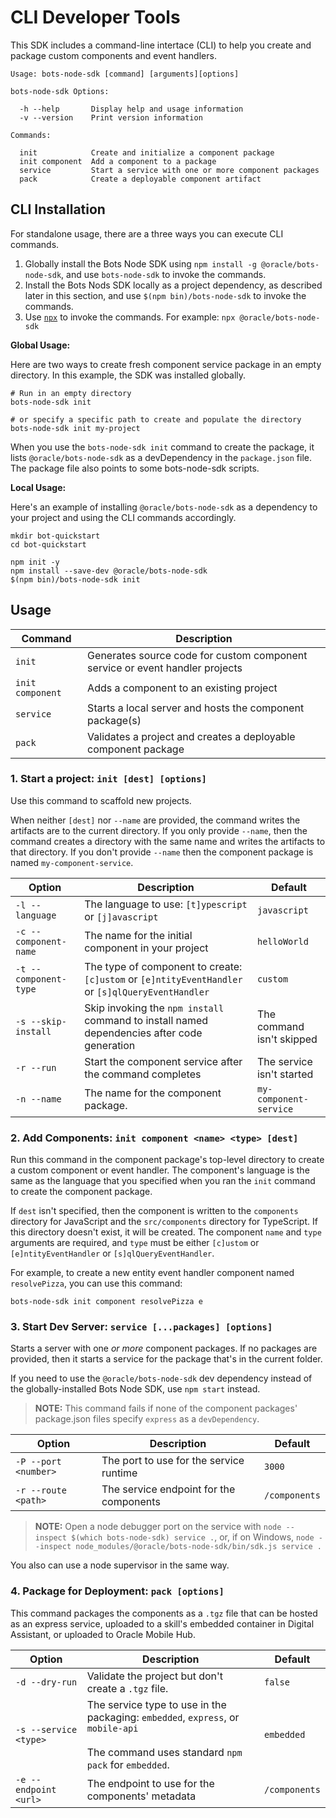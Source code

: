 # CLI Developer Tools

This SDK includes a command-line intertace (CLI) to help you create and package custom components and event handlers.

```text
Usage: bots-node-sdk [command] [arguments][options]

bots-node-sdk Options:

  -h --help       Display help and usage information
  -v --version    Print version information

Commands:

  init            Create and initialize a component package
  init component  Add a component to a package
  service         Start a service with one or more component packages
  pack            Create a deployable component artifact
```

## CLI Installation

For standalone usage, there are a three ways you can execute CLI commands.

1. Globally install the Bots Node SDK using `npm install -g @oracle/bots-node-sdk`, and use `bots-node-sdk` to invoke the commands.
1. Install the Bots Nods SDK locally as a project dependency, as described later in this section, and use `$(npm bin)/bots-node-sdk` to invoke the commands.
1. Use [`npx`](https://www.npmjs.com/package/npx) to invoke the commands. For example: `npx @oracle/bots-node-sdk`

**Global Usage:**

Here are two ways to create fresh component service package in an empty directory. In this example, the SDK was installed globally.

```shell
# Run in an empty directory
bots-node-sdk init

# or specify a specific path to create and populate the directory
bots-node-sdk init my-project
```

When you use the `bots-node-sdk init` command to create the package, it lists `@oracle/bots-node-sdk` as a devDependency in the `package.json` file. The package file also points to some bots-node-sdk scripts. 

**Local Usage:**

Here's an example of installing `@oracle/bots-node-sdk` as a 
dependency to your project and using the CLI commands accordingly.

```shell
mkdir bot-quickstart
cd bot-quickstart

npm init -y
npm install --save-dev @oracle/bots-node-sdk
$(npm bin)/bots-node-sdk init
```

## Usage

| Command | Description |
|--|--|
| `init` | Generates source code for custom component service or event handler projects |
| `init component` |Adds a component to an existing project |
| `service` |Starts a local server and hosts the component package(s) |
| `pack` |Validates a project and creates a deployable component package |

### 1. Start a project: `init [dest] [options]`

Use this command to scaffold new projects.

When neither `[dest]` nor `--name` are provided, the command writes the artifacts are to the current directory. If you only provide `--name`, then the command creates a directory with the same name and writes the artifacts to that directory. If you don't provide `--name` then the component package is named `my-component-service`.


| Option | Description | Default |
|--|--|--|
| `-l --language` | The language to use: `[t]ypescript` or `[j]avascript` | `javascript` |
| `-c --component-name ` | The name for the initial component in your project | `helloWorld` |
| `-t --component-type ` | The type of component to create: `[c]ustom` or `[e]ntityEventHandler` or `[s]qlQueryEventHandler` | `custom` |
| `-s --skip-install` | Skip invoking the `npm install` command to install named dependencies after code generation | The command isn't skipped |
| `-r --run` | Start the component service after the command completes | The service isn't started |
| `-n --name ` | The name for the component package.|`my-component-service`|

### 2. Add Components: `init component <name> <type> [dest]`

Run this command in the component package's top-level directory to create a custom component or event handler. The component's language is the same as the language that you specified when you ran the `init` command to create the component package.

If `dest` isn't specified, then the component is written to the `components` directory for JavaScript and the `src/components` directory for TypeScript. If this directory doesn't exist, it will be created.
The component `name` and `type` arguments are required, and `type` must be either `[c]ustom` or `[e]ntityEventHandler` or `[s]qlQueryEventHandler`.

For example, to create a new entity event handler component named `resolvePizza`, you can use this command:

```shell
bots-node-sdk init component resolvePizza e
```

### 3. Start Dev Server: `service [...packages] [options]`

Starts a server with one _or more_ component packages. If no packages are provided, then it starts a service for the package that's in the current folder.

If you need to use the `@oracle/bots-node-sdk` dev dependency instead of the globally-installed Bots Node SDK, use `npm start` instead.

> **NOTE:** This command fails if none of the component packages' package.json files specify `express` as a `devDependency`.

| Option | Description | Default |
|--|--|--|
| `-P --port <number>` | The port to use for the service runtime | `3000` |
| `-r --route <path>` | The service endpoint for the components | `/components` |

> **NOTE:** Open a node debugger port on the service with `node --inspect $(which bots-node-sdk) service .`, or, if on Windows,
`node --inspect node_modules/@oracle/bots-node-sdk/bin/sdk.js service .` 

You also can use a node supervisor in the same way.

### 4. Package for Deployment: `pack [options]`

This command packages the components as a `.tgz` file that can be hosted as an express service, uploaded to a skill's embedded container in Digital Assistant, or uploaded to Oracle Mobile Hub.

| Option | Description | Default |
|--|--|--|
|`-d --dry-run`|Validate the project but don't create a `.tgz` file.| `false` |
|`-s --service <type>`|The service type to use in the packaging: `embedded`, `express`, or `mobile-api`<br><br>The command uses standard `npm pack` for `embedded`.|`embedded`|
|`-e --endpoint <url>`|The endpoint to use for the components' metadata | `/components` |
